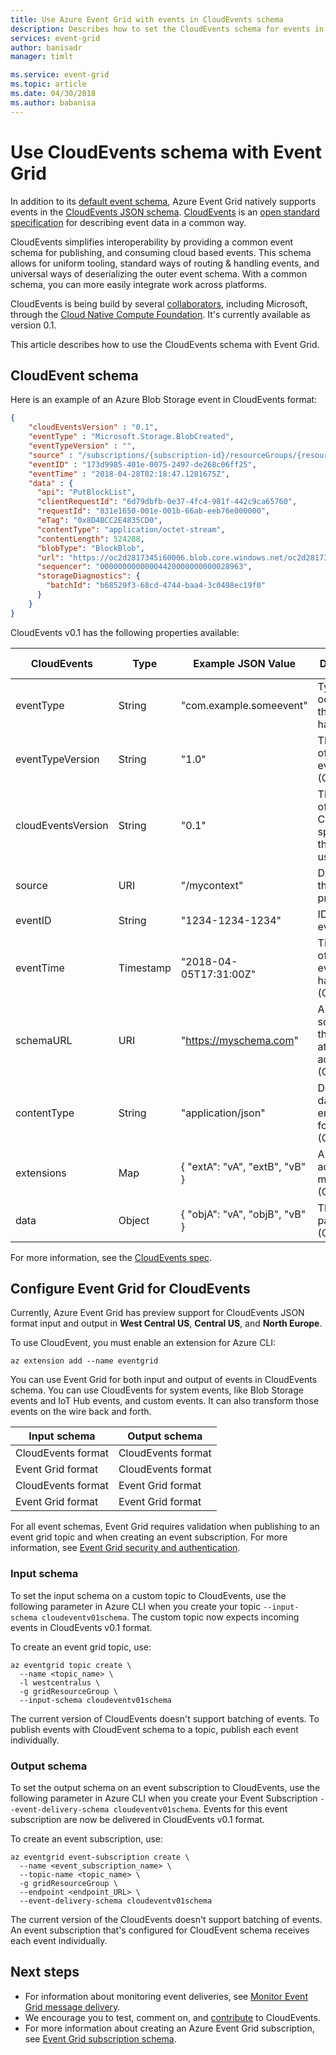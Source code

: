 ```yaml
---
title: Use Azure Event Grid with events in CloudEvents schema
description: Describes how to set the CloudEvents schema for events in Azure Event Grid.
services: event-grid
author: banisadr
manager: timlt

ms.service: event-grid
ms.topic: article
ms.date: 04/30/2018
ms.author: babanisa
---
```


# Use CloudEvents schema with Event Grid

In addition to its [default event schema](event-schema.md), Azure Event Grid natively supports events in the [CloudEvents JSON schema](https://github.com/cloudevents/spec/blob/master/json-format.md). [CloudEvents](http://cloudevents.io/) is an [open standard specification](https://github.com/cloudevents/spec/blob/master/spec.md) for describing event data in a common way.

CloudEvents simplifies interoperability by providing a common event schema for publishing, and consuming cloud based events. This schema allows for uniform tooling, standard ways of routing & handling events, and universal ways of deserializing the outer event schema. With a common schema, you can more easily integrate work across platforms.

CloudEvents is being build by several [collaborators](https://github.com/cloudevents/spec/blob/master/community/contributors.md), including Microsoft, through the [Cloud Native Compute Foundation](https://www.cncf.io/). It's currently available as version 0.1.

This article describes how to use the CloudEvents schema with Event Grid.

## CloudEvent schema

Here is an example of an Azure Blob Storage event in CloudEvents format:

``` JSON
{
    "cloudEventsVersion" : "0.1",
    "eventType" : "Microsoft.Storage.BlobCreated",
    "eventTypeVersion" : "",
    "source" : "/subscriptions/{subscription-id}/resourceGroups/{resource-group}/providers/Microsoft.Storage/storageAccounts/{storage-account}#blobServices/default/containers/{storage-container}/blobs/{new-file}",
    "eventID" : "173d9985-401e-0075-2497-de268c06ff25",
    "eventTime" : "2018-04-28T02:18:47.1281675Z",
    "data" : {
      "api": "PutBlockList",
      "clientRequestId": "6d79dbfb-0e37-4fc4-981f-442c9ca65760",
      "requestId": "831e1650-001e-001b-66ab-eeb76e000000",
      "eTag": "0x8D4BCC2E4835CD0",
      "contentType": "application/octet-stream",
      "contentLength": 524288,
      "blobType": "BlockBlob",
      "url": "https://oc2d2817345i60006.blob.core.windows.net/oc2d2817345i200097container/oc2d2817345i20002296blob",
      "sequencer": "00000000000004420000000000028963",
      "storageDiagnostics": {
        "batchId": "b68529f3-68cd-4744-baa4-3c0498ec19f0"
      }
    }
}
```

CloudEvents v0.1 has the following properties available:

| CloudEvents        | Type     | Example JSON Value             | Description                                                        | Event Grid Mapping
|--------------------|----------|--------------------------------|--------------------------------------------------------------------|-------------------------
| eventType          | String   | "com.example.someevent"          | Type of occurrence that happened                                   | eventType
| eventTypeVersion   | String   | "1.0"                            | The version of the eventType (Optional)                            | dataVersion
| cloudEventsVersion | String   | "0.1"                            | The version of the CloudEvents specification the event uses        | *passed through*
| source             | URI      | "/mycontext"                     | Describes the event producer                                       | topic#subject
| eventID            | String   | "1234-1234-1234"                 | ID of the event                                                    | id
| eventTime          | Timestamp| "2018-04-05T17:31:00Z"           | Timestamp of when the event happened (Optional)                    | eventTime
| schemaURL          | URI      | "https://myschema.com"           | A link to the schema that the data attribute adheres to (Optional) | *not used*
| contentType        | String   | "application/json"               | Describe the data encoding format (Optional)                       | *not used*
| extensions         | Map      | { "extA": "vA", "extB", "vB" }  | Any additional metadata (Optional)                                 | *not used*
| data               | Object   | { "objA": "vA", "objB", "vB" }  | The event payload (Optional)                                       | data

For more information, see the [CloudEvents spec](https://github.com/cloudevents/spec/blob/master/spec.md#context-attributes).

## Configure Event Grid for CloudEvents

Currently, Azure Event Grid has preview support for CloudEvents JSON format input and output in **West Central US**, **Central US**, and **North Europe**.

To use CloudEvent, you must enable an extension for Azure CLI:

```azurecli
az extension add --name eventgrid
```

You can use Event Grid for both input and output of events in CloudEvents schema. You can use CloudEvents for system events, like Blob Storage events and IoT Hub events, and custom events. It can also transform those events on the wire back and forth.


| Input schema       | Output schema
|--------------------|---------------------
| CloudEvents format | CloudEvents format
| Event Grid format  | CloudEvents format
| CloudEvents format | Event Grid format
| Event Grid format  | Event Grid format

For all event schemas, Event Grid requires validation when publishing to an event grid topic and when creating an event subscription. For more information, see [Event Grid security and authentication](security-authentication.md).

### Input schema

To set the input schema on a custom topic to CloudEvents, use the following parameter in Azure CLI when you create your topic `--input-schema cloudeventv01schema`. The custom topic now expects incoming events in CloudEvents v0.1 format.

To create an event grid topic, use:

```azurecli
az eventgrid topic create \
  --name <topic_name> \
  -l westcentralus \
  -g gridResourceGroup \
  --input-schema cloudeventv01schema
```

The current version of CloudEvents doesn't support batching of events. To publish events with CloudEvent schema to a topic, publish each event individually.

### Output schema

To set the output schema on an event subscription to CloudEvents, use the following parameter in Azure CLI when you create your Event Subscription `--event-delivery-schema cloudeventv01schema`. Events for this event subscription are now be delivered in CloudEvents v0.1 format.

To create an event subscription, use:

```azurecli
az eventgrid event-subscription create \
  --name <event_subscription_name> \  
  --topic-name <topic_name> \
  -g gridResourceGroup \
  --endpoint <endpoint_URL> \
  --event-delivery-schema cloudeventv01schema
```

The current version of the CloudEvents doesn't support batching of events. An event subscription that's configured for CloudEvent schema receives each event individually.

## Next steps

* For information about monitoring event deliveries, see [Monitor Event Grid message delivery](monitor-event-delivery.md).
* We encourage you to test, comment on, and [contribute](https://github.com/cloudevents/spec/blob/master/CONTRIBUTING.md) to CloudEvents.
* For more information about creating an Azure Event Grid subscription, see [Event Grid subscription schema](subscription-creation-schema.md).
